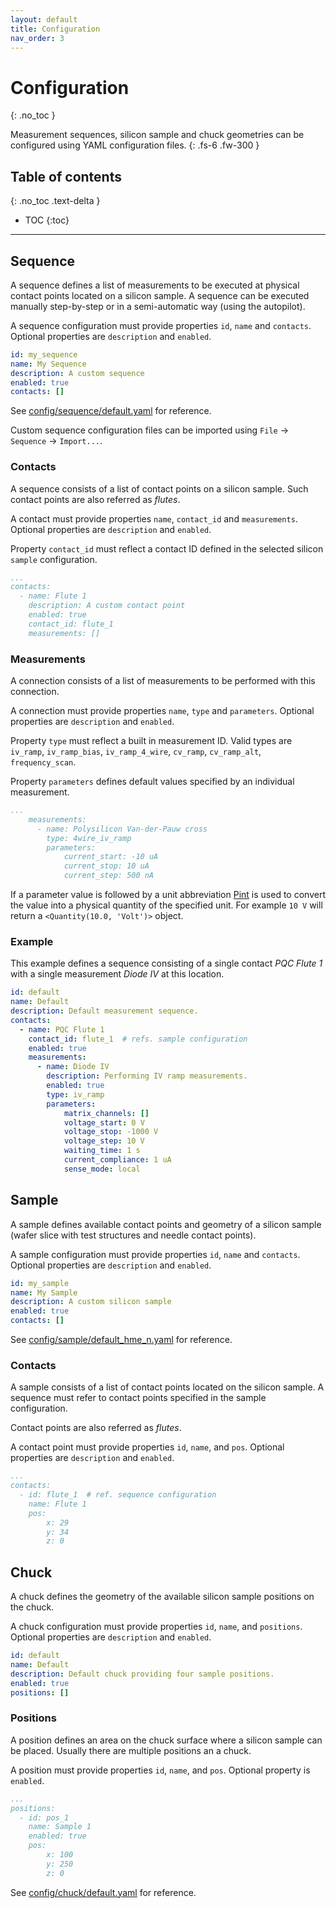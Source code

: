 ```yaml
---
layout: default
title: Configuration
nav_order: 3
---
```


# Configuration
{: .no_toc }

Measurement sequences, silicon sample and chuck geometries can be configured using YAML configuration files.
{: .fs-6 .fw-300 }

## Table of contents
{: .no_toc .text-delta }

* TOC
{:toc}

---

## Sequence

A sequence defines a list of measurements to be executed at physical contact points located on a silicon sample. A sequence can be executed manually step-by-step or in a semi-automatic way (using the autopilot).

A sequence configuration must provide properties `id`, `name` and `contacts`. Optional properties are `description` and `enabled`.

```yaml
id: my_sequence
name: My Sequence
description: A custom sequence
enabled: true
contacts: []
```

See [config/sequence/default.yaml](https://github.com/hephy-dd/comet-pqc/blob/master/comet_pqc/config/sequence/default.yaml) for reference.

Custom sequence configuration files can be imported using `File` &rarr; `Sequence` &rarr; `Import...`.

### Contacts

A sequence consists of a list of contact points on a silicon sample. Such contact points are also referred as _flutes_.

A contact must provide properties `name`, `contact_id` and `measurements`. Optional properties are `description` and `enabled`.

Property `contact_id` must reflect a contact ID defined in the selected silicon `sample` configuration.

```yaml
...
contacts:
  - name: Flute 1
    description: A custom contact point
    enabled: true
    contact_id: flute_1
    measurements: []
```

### Measurements

A connection consists of a list of measurements to be performed with this connection.

A connection must provide properties `name`, `type` and `parameters`. Optional properties are `description` and `enabled`.

Property `type` must reflect a built in measurement ID. Valid types are `iv_ramp`, `iv_ramp_bias`, `iv_ramp_4_wire`, `cv_ramp`, `cv_ramp_alt`, `frequency_scan`.

Property `parameters` defines default values specified by an individual measurement.

```yaml
...
    measurements:
      - name: Polysilicon Van-der-Pauw cross
        type: 4wire_iv_ramp
        parameters:
            current_start: -10 uA
            current_stop: 10 uA
            current_step: 500 nA
```

If a parameter value is followed by a unit abbreviation [Pint](https://pint.readthedocs.io/en/latest/) is used to convert the
value into a physical quantity of the specified unit. For example `10 V` will return a `<Quantity(10.0, 'Volt')>` object.

### Example

This example defines a sequence consisting of a single contact _PQC Flute 1_ with a single measurement _Diode IV_ at this location.

```yaml
id: default
name: Default
description: Default measurement sequence.
contacts:
  - name: PQC Flute 1
    contact_id: flute_1  # refs. sample configuration
    enabled: true
    measurements:
      - name: Diode IV
        description: Performing IV ramp measurements.
        enabled: true
        type: iv_ramp
        parameters:
            matrix_channels: []
            voltage_start: 0 V
            voltage_stop: -1000 V
            voltage_step: 10 V
            waiting_time: 1 s
            current_compliance: 1 uA
            sense_mode: local
```

## Sample

A sample defines available contact points and geometry of a silicon sample (wafer slice with test structures and needle contact points).

A sample configuration must provide properties `id`, `name` and `contacts`. Optional properties are `description` and `enabled`.

```yaml
id: my_sample
name: My Sample
description: A custom silicon sample
enabled: true
contacts: []
```

See [config/sample/default_hme_n.yaml](https://github.com/hephy-dd/comet-pqc/blob/master/comet_pqc/config/sample/default_hmw_n.yaml) for reference.

### Contacts

A sample consists of a list of contact points located on the silicon sample. A sequence must refer to contact points specified in the sample configuration.

Contact points are also referred as _flutes_.

A contact point must provide properties `id`, `name`, and `pos`. Optional properties are `description` and `enabled`.

```yaml
...
contacts:
  - id: flute_1  # ref. sequence configuration
    name: Flute 1
    pos:
        x: 29
        y: 34
        z: 0
```

## Chuck

A chuck defines the geometry of the available silicon sample positions on the chuck.

A chuck configuration must provide properties `id`, `name`, and `positions`. Optional properties are `description` and `enabled`.

```yaml
id: default
name: Default
description: Default chuck providing four sample positions.
enabled: true
positions: []
```

### Positions

A position defines an area on the chuck surface where a silicon sample can be placed. Usually there are multiple positions an a chuck.

A position must provide properties `id`, `name`, and `pos`. Optional property is `enabled`.

```yaml
...
positions:
  - id: pos_1
    name: Sample 1
    enabled: true
    pos:
        x: 100
        y: 250
        z: 0
```

See [config/chuck/default.yaml](https://github.com/hephy-dd/comet-pqc/blob/master/comet_pqc/config/chuck/default.yaml) for reference.
